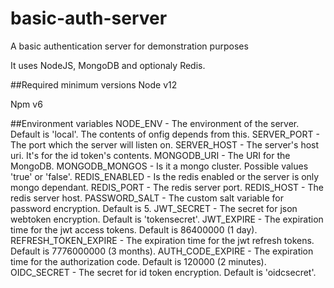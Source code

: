 # basic-auth-server
A basic authentication server for demonstration purposes

It uses NodeJS, MongoDB and optionaly Redis.

##Required minimum versions
Node v12 

Npm v6

##Environment variables
NODE_ENV - The environment of the server. Default is 'local'. The contents of onfig depends from this.
SERVER_PORT - The port which the server will listen on.
SERVER_HOST - The server's host uri. It's for the id token's contents.
MONGODB_URI - The URI for the MongoDB.
MONGODB_MONGOS - Is it a mongo cluster. Possible values 'true' or 'false'.
REDIS_ENABLED - Is the redis enabled or the server is only mongo dependant.
REDIS_PORT - The redis server port.
REDIS_HOST - The redis server host.
PASSWORD_SALT - The custom salt variable for password encryption. Default is 5.
JWT_SECRET - The secret for json webtoken encryption. Default is 'tokensecret'.
JWT_EXPIRE - The expiration time for the jwt access tokens. Default is 86400000 (1 day).
REFRESH_TOKEN_EXPIRE - The expiration time for the jwt refresh tokens. Default is 7776000000 (3 months).
AUTH_CODE_EXPIRE - The expiration time for the authorization code. Default is 120000 (2 minutes).
OIDC_SECRET - The secret for id token encryption. Default is 'oidcsecret'.